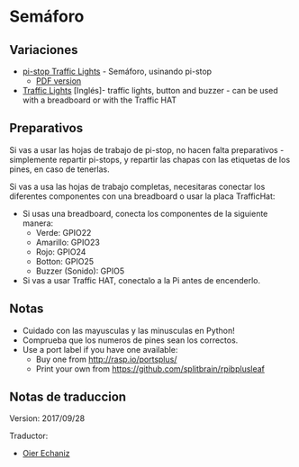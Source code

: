# Semáforo

## Variaciones

- [pi-stop Traffic Lights](pi-stop-traffic-lights.md) - Semáforo, usinando pi-stop
    - [PDF version](pdf/Controlling-a-traffic-lights-sequence-with-GPIO-Zero.pdf)
- [Traffic Lights](traffic-lights.md) [Inglés]- traffic lights, button and buzzer - can be used with a breadboard or with the Traffic HAT

## Preparativos

Si vas a usar las hojas de trabajo de pi-stop, no hacen falta preparativos - simplemente repartir pi-stops, y repartir las chapas con las etiquetas de los pines, en caso de tenerlas.

Si vas a usa las hojas de trabajo completas, necesitaras conectar los diferentes componentes con una breadboard o usar la placa TrafficHat:

- Si usas una breadboard, conecta los componentes de la siguiente manera:
    - Verde: GPIO22
    - Amarillo: GPIO23
    - Rojo: GPIO24
    - Botton: GPIO25
    - Buzzer (Sonido): GPIO5
- Si vas a usar Traffic HAT, conectalo a la Pi antes de encenderlo.

## Notas

- Cuidado con las mayusculas y las minusculas en Python!
- Comprueba que los numeros de pines sean los correctos. 
- Use a port label if you have one available:
    - Buy one from http://rasp.io/portsplus/
    - Print your own from https://github.com/splitbrain/rpibplusleaf

## Notas de traduccion

Version: 2017/09/28

Traductor:
 - [Oier Echaniz](https://github.com/oiertwo)

